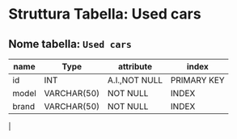 # Struttura Tabella: Used cars

## Nome tabella: `Used cars`

| name  | Type        | attribute     | index       |
| ----- | ----------- | ------------- | ----------- |
| id    | INT         | A.I.,NOT NULL | PRIMARY KEY |
| model | VARCHAR(50) | NOT NULL      | INDEX       |
| brand | VARCHAR(50) | NOT NULL      | INDEX       |

|
